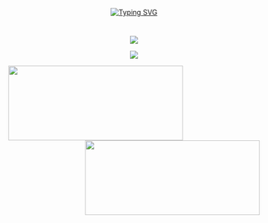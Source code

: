 <p float="right" align="center"><a href="https://git.io/typing-svg"><img src="https://readme-typing-svg.demolab.com?font=Monaco&weight=300&size=32&pause=500&color=F6F700&center=true&vCenter=true&random=false&width=435&lines=Yo!+I'm+Yukio!;the+silliest+dev;known+to+man" alt="Typing SVG" /></a></p>
<h1 align="center"></h1>
<p align="center"> <a href="https://discord.com/users/173026540907528192"><img src="https://lanyard-profile-readme.vercel.app/api/173026540907528192?theme=dark&animated=true&hideDiscrim=true&borderRadius=30px&idleMessage=Probably%20just%20chilling...&showDisplayName=true" /></a></p>
<p align="center"> <a href="https://github.com/ryo-ma/github-profile-trophy"><img src="https://github-profile-trophy.vercel.app/?username=ougiformula&theme=onedark" /></a></p>
<img align="left" height="150px" width="350px" src="https://github-readme-stats.vercel.app/api?username=ougiformula&count_private=true&show_icons=true&theme=tokyonight" />
<img align="right" height="150px" width="350px" src="https://github-readme-stats.vercel.app/api/top-langs/?username=ougiformula&layout=compact&theme=aura&langs_count=20" />
<img height="150" />
